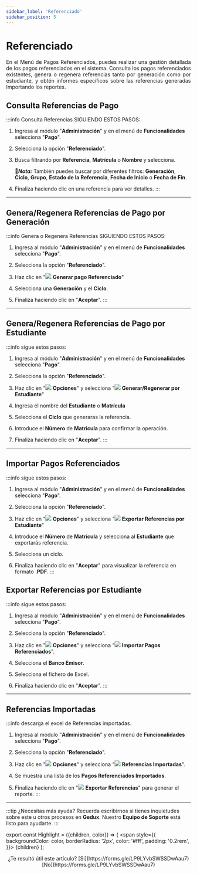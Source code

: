 ```yaml
---
sidebar_label: 'Referenciado'
sidebar_position: 5
---
```


# Referenciado

<div align="justify">En el Menú de Pagos Referenciados, puedes realizar una gestión detallada de los pagos referenciados en el sistema. Consulta los pagos referenciados existentes, genera o regenera referencias tanto por generación como por estudiante, y obtén informes específicos sobre las referencias generadas Importando los reportes.</div>

## Consulta Referencias de Pago

:::info Consulta Referencias SIGUIENDO ESTOS PASOS:

1. Ingresa al módulo "**Administración**" y en el menú de **Funcionalidades** selecciona "**Pago**".

2. Selecciona la opción "**Referenciado**".

4. Busca filtrando por **Referencia**, **Matrícula** o **Nombre** y selecciona.

   📌***Nota:*** También puedes buscar por diferentes filtros: **Generación**, **Ciclo**, **Grupo**, **Estado de la Referencia**, **Fecha de Inicio** o **Fecha de Fin**.

8. Finaliza haciendo clic en una referencia para ver detalles.
:::
___

## Genera/Regenera Referencias de Pago por Generación

:::info Genera o Regenera Referencias SIGUIENDO ESTOS PASOS:

1. Ingresa al módulo "**Administración**" y en el menú de **Funcionalidades** selecciona "**Pago**".

2. Selecciona la opción "**Referenciado**".

3. Haz clic en "![](./img/IcoGeR.png) **Generar pago Referenciado**"

4. Selecciona una **Generación** y el **Ciclo**.

5. Finaliza haciendo clic en "**Aceptar**".
:::
___

## Genera/Regenera Referencias de Pago por Estudiante

:::info sigue estos pasos:

1. Ingresa al módulo "**Administración**" y en el menú de **Funcionalidades** selecciona "**Pago**".

2. Selecciona la opción "**Referenciado**".

3. Haz clic en "![](./img/IcoOpc.png) **Opciones**" y selecciona "![](./img/IcoEst.png) **Generar/Regenerar por Estudiante**"

4. Ingresa el nombre del **Estudiante** o **Matrícula**

5. Selecciona el **Ciclo** que generaras la referencia.

6. Introduce el **Número** de **Matricula** para confirmar la operación.

7. Finaliza haciendo clic en "**Aceptar**".
:::
___

## Importar Pagos Referenciados

:::info sigue estos pasos:

1. Ingresa al módulo "**Administración**" y en el menú de **Funcionalidades** selecciona "**Pago**".

2. Selecciona la opción "**Referenciado**".

3. Haz clic en "![](./img/IcoOpc.png) **Opciones**" y selecciona "![](./img/IcoEst.png) **Exportar Referencias por Estudiante**"

4. Introduce el **Número** de **Matrícula** y selecciona al **Estudiante** que exportarás referencia.

5. Selecciona un ciclo.

6. Finaliza haciendo clic en "**Aceptar**" para visualizar la referencia en formato **.PDF**.
:::

## Exportar Referencias por Estudiante

:::info sigue estos pasos:

1. Ingresa al módulo "**Administración**" y en el menú de **Funcionalidades** selecciona "**Pago**".

2. Selecciona la opción "**Referenciado**".

3. Haz clic en "![](./img/IcoOpc.png) **Opciones**" y selecciona "![](./img/IcoImp2.png) **Importar Pagos Referenciados**".

4. Selecciona el **Banco Emisor**.

5. Selecciona el fichero de Excel.

6. Finaliza haciendo clic en "**Aceptar**".
:::
___

## Referencias Importadas

:::info descarga el excel de Referencias importadas.

1. Ingresa al módulo "**Administración**" y en el menú de **Funcionalidades** selecciona "**Pago**".

2. Selecciona la opción "**Referenciado**".

3. Haz clic en "![](./img/IcoOpc.png) **Opciones**" y selecciona "![](./img/IcoHis.png) **Referencias Importadas**".

4. Se muestra una lista de los **Pagos Referenciados Importados**.

5. Finaliza haciendo clic en "![](./img/IcoExl.png) **Exportar Referencias**" para generar el reporte.
:::

___
:::tip ¿Necesitas más ayuda?
Recuerda escribirnos si tienes inquietudes sobre este u otros procesos en **Gedux**. Nuestro **Equipo de Soporte** está listo para ayudarte.
:::

export const Highlight = ({children, color}) => (
  <span
    style={{
      backgroundColor: color,
      borderRadius: '2px',
      color: '#fff',
      padding: '0.2rem',
    }}>
    {children}
  </span>
);

<center>¿Te resultó útil este artículo? <Highlight color="#B0AEAC">[Si](https://forms.gle/LP9LYvbSWSSDwAau7)</Highlight> <Highlight color="#B0AEAC">[No](https://forms.gle/LP9LYvbSWSSDwAau7)</Highlight> </center>